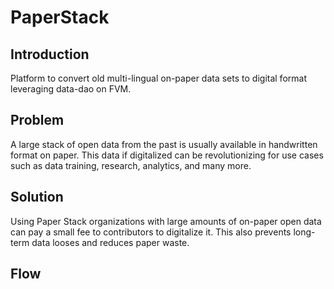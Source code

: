 # PaperStack

## Introduction

Platform to convert old multi-lingual on-paper data sets to digital format leveraging data-dao on FVM.

## Problem

A large stack of open data from the past is usually available in handwritten format on paper. This data if digitalized can be revolutionizing for use cases such as data training, research, analytics, and many more.

## Solution

Using Paper Stack organizations with large amounts of on-paper open data can pay a small fee to contributors to digitalize it. This also prevents long-term data looses and reduces paper waste.

## Flow